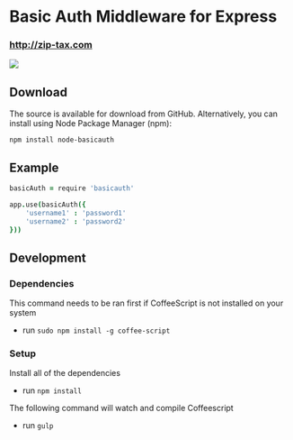 # Basic Auth Middleware for Express
### http://zip-tax.com

<a href="https://nodei.co/npm/node-basicauth/"><img src="https://nodei.co/npm/node-basicauth.png?downloads=true"></a>

## Download
The source is available for download from GitHub. Alternatively, you can install using Node Package Manager (npm):

`npm install node-basicauth`

## Example
```coffeescript
basicAuth = require 'basicauth'

app.use(basicAuth({
	'username1' : 'password1'
	'username2' : 'password2'
}))
```

## Development
### Dependencies

This command needs to be ran first if CoffeeScript is not installed on your system

* run `sudo npm install -g coffee-script`

### Setup

Install all of the dependencies

* run `npm install`

The following command will watch and compile Coffeescript
* run `gulp`

